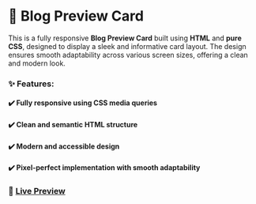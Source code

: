# 📰 Blog Preview Card
This is a fully responsive **Blog Preview Card** built using **HTML** and **pure CSS**, designed to display a sleek and informative card layout. The design ensures smooth adaptability across various screen sizes, offering a clean and modern look.

### ✨ Features:
#### ✔️ Fully responsive using CSS media queries
#### ✔️ Clean and semantic HTML structure
#### ✔️ Modern and accessible design
#### ✔️ Pixel-perfect implementation with smooth adaptability

### 🔗 <a href="https://blog-preview-card-murex-zeta.vercel.app/" target="_blank">Live Preview</a>
